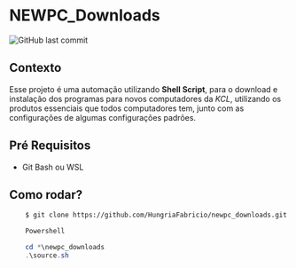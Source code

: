 # NEWPC_Downloads

![GitHub last commit](https://img.shields.io/github/last-commit/HungriaFabricio/newpc_downloads)

## Contexto

Esse projeto é uma automação utilizando **Shell Script**, para o download e instalação dos programas para novos computadores da *KCL*, utilizando os produtos essenciais que todos computadores tem, junto com as configurações de algumas configurações padrões.

## Pré Requisitos

* Git Bash ou WSL

## Como rodar?

``` bash
    $ git clone https://github.com/HungriaFabricio/newpc_downloads.git
 ```

``` Powershell 
    Powershell

    cd *\newpc_downloads
    .\source.sh
```

